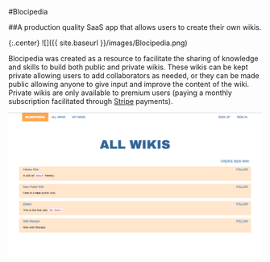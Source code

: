 #Blocipedia

##A production quality SaaS app that allows users to create their own wikis.

{:.center}
![]({{ site.baseurl }}/images/Blocipedia.png)

Blocipedia was created as a resource to facilitate the sharing of knowledge and skills to build both public and private wikis. These wikis can be kept private allowing users to add collaborators as needed, or they can be made public allowing anyone to give input and improve the content of the wiki. Private wikis are only available to premium users (paying a monthly subscription facilitated through [Stripe](https://stripe.com/) payments).

![Wiki List](/app/assets/images/Wikis.png)
